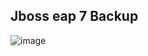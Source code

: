 ## Jboss eap 7 Backup

![image](https://user-images.githubusercontent.com/3519706/81079140-d59b1c00-8ef7-11ea-9d48-5f321b046cdd.png)
